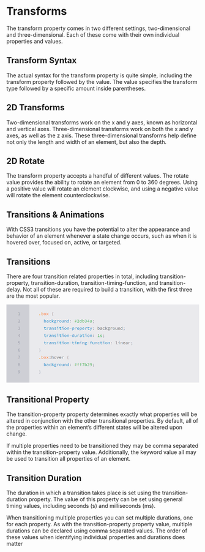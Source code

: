 # Transforms

The transform property comes in two different settings, two-dimensional and three-dimensional. Each of these come with their own individual properties and values.

## Transform Syntax

The actual syntax for the transform property is quite simple, including the transform property followed by the value. The value specifies the transform type followed by a specific amount inside parentheses.


## 2D Transforms

 Two-dimensional transforms work on the x and y axes, known as horizontal and vertical axes. Three-dimensional transforms work on both the x and y axes, as well as the z axis. These three-dimensional transforms help define not only the length and width of an element, but also the depth. 

 ## 2D Rotate

The transform property accepts a handful of different values. The rotate value provides the ability to rotate an element from 0 to 360 degrees. Using a positive value will rotate an element clockwise, and using a negative value will rotate the element counterclockwise.


## Transitions & Animations

With CSS3 transitions you have the potential to alter the appearance and behavior of an element whenever a state change occurs, such as when it is hovered over, focused on, active, or targeted.

## Transitions

There are four transition related properties in total, including transition-property, transition-duration, transition-timing-function, and transition-delay. Not all of these are required to build a transition, with the first three are the most popular.

![image](img/pic16.PNG)

## Transitional Property

The transition-property property determines exactly what properties will be altered in conjunction with the other transitional properties. By default, all of the properties within an element’s different states will be altered upon change. 

If multiple properties need to be transitioned they may be comma separated within the transition-property value. Additionally, the keyword value all may be used to transition all properties of an element.

## Transition Duration

The duration in which a transition takes place is set using the transition-duration property. The value of this property can be set using general timing values, including seconds (s) and milliseconds (ms).

When transitioning multiple properties you can set multiple durations, one for each property. As with the transition-property property value, multiple durations can be declared using comma separated values. The order of these values when identifying individual properties and durations does matter

